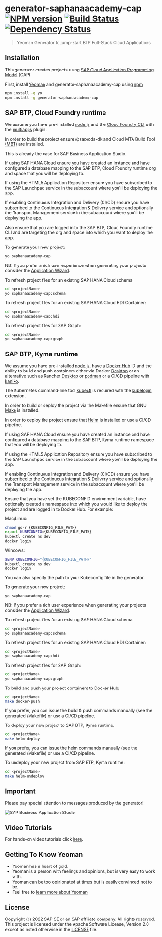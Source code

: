 # generator-saphanaacademy-cap [![NPM version][npm-image]][npm-url] [![Build Status][travis-image]][travis-url] [![Dependency Status][daviddm-image]][daviddm-url]
> Yeoman Generator to jump-start BTP Full-Stack Cloud Applications

## Installation

This generator creates projects using [SAP Cloud Application Programming Model](https://cap.cloud.sap/) (CAP)

First, install [Yeoman](http://yeoman.io) and generator-saphanaacademy-cap using [npm](https://www.npmjs.com/)

```bash
npm install -g yo
npm install -g generator-saphanaacademy-cap
```

## SAP BTP, Cloud Foundry runtime
We assume you have pre-installed [node.js](https://nodejs.org/) and the [Cloud Foundry CLI](https://github.com/cloudfoundry/cli) with the [multiapps](https://github.com/cloudfoundry-incubator/multiapps-cli-plugin) plugin.

In order to build the project ensure [@sap/cds-dk](https://www.npmjs.com/package/@sap/cds-dk) and [Cloud MTA Build Tool (MBT)](https://sap.github.io/cloud-mta-build-tool/) are installed.

This is already the case for SAP Business Application Studio.

If using SAP HANA Cloud ensure you have created an instance and have configured a database mapping to the SAP BTP, Cloud Foundry runtime org and space that you will be deploying to.

If using the HTML5 Application Repository ensure you have subscribed to the SAP Launchpad service in the subaccount where you'll be deploying the app.

If enabling Continuous Integration and Delivery (CI/CD) ensure you have subscribed to the Continuous Integration & Delivery service and optionally the Transport Management service in the subaccount where you'll be deploying the app.

Also ensure that you are logged in to the SAP BTP, Cloud Foundry runtime CLI and are targeting the org and space into which you want to deploy the app.

To generate your new project:

```bash
yo saphanaacademy-cap
```
NB: If you prefer a rich user experience when generating your projects consider the [Application Wizard](https://marketplace.visualstudio.com/items?itemName=SAPOS.yeoman-ui).

To refresh project files for an existing SAP HANA Cloud schema:

```bash
cd <projectName>
yo saphanaacademy-cap:schema
```

To refresh project files for an existing SAP HANA Cloud HDI Container:

```bash
cd <projectName>
yo saphanaacademy-cap:hdi
```

To refresh project files for SAP Graph:

```bash
cd <projectName>
yo saphanaacademy-cap:graph
```

## SAP BTP, Kyma runtime
We assume you have pre-installed [node.js](https://nodejs.org/), have a [Docker Hub](https://hub.docker.com/) ID and the ability to build and push containers either via Docker [Desktop](https://www.docker.com/products/docker-desktop) or an alternative such as Rancher [Desktop](https://rancherdesktop.io/) or [podman](https://podman.io) or a CI/CD pipeline with [kaniko](https://github.com/GoogleContainerTools/kaniko).

The Kubernetes command-line tool [kubectl](https://kubernetes.io/docs/tasks/tools/) is required with the [kubelogin](https://github.com/int128/kubelogin) extension.

In order to build or deploy the project via the Makefile ensure that GNU [Make](https://www.gnu.org/software/make) is installed.

In order to deploy the project ensure that [Helm](https://helm.sh/docs/intro/install) is installed or use a CI/CD pipeline.

If using SAP HANA Cloud ensure you have created an instance and have configured a database mapping to the SAP BTP, Kyma runtime namespace that you will be deploying to.

If using the HTML5 Application Repository ensure you have subscribed to the SAP Launchpad service in the subaccount where you'll be deploying the app.

If enabling Continuous Integration and Delivery (CI/CD) ensure you have subscribed to the Continuous Integration & Delivery service and optionally the Transport Management service in the subaccount where you'll be deploying the app.

Ensure that you have set the KUBECONFIG environment variable, have optionally created a namespace into which you would like to deploy the project and are logged in to Docker Hub. For example:

Mac/Linux:
```bash
chmod go-r {KUBECONFIG_FILE_PATH}
export KUBECONFIG={KUBECONFIG_FILE_PATH}
kubectl create ns dev
docker login
```
Windows:
```powershell
$ENV:KUBECONFIG="{KUBECONFIG_FILE_PATH}"
kubectl create ns dev
docker login
```

You can also specify the path to your Kubeconfig file in the generator.

To generate your new project:

```bash
yo saphanaacademy-cap
```
NB: If you prefer a rich user experience when generating your projects consider the [Application Wizard](https://marketplace.visualstudio.com/items?itemName=SAPOS.yeoman-ui).

To refresh project files for an existing SAP HANA Cloud schema:

```bash
cd <projectName>
yo saphanaacademy-cap:schema
```

To refresh project files for an existing SAP HANA Cloud HDI Container:

```bash
cd <projectName>
yo saphanaacademy-cap:hdi
```

To refresh project files for SAP Graph:

```bash
cd <projectName>
yo saphanaacademy-cap:graph
```

To build and push your project containers to Docker Hub:
```bash
cd <projectName>
make docker-push
```
If you prefer, you can issue the build & push commands manually (see the generated <projectName>/Makefile) or use a CI/CD pipeline.

To deploy your new project to SAP BTP, Kyma runtime:
```bash
cd <projectName>
make helm-deploy
```
If you prefer, you can issue the helm commands manually (see the generated <projectName>/Makefile) or use a CI/CD pipeline.

To undeploy your new project from SAP BTP, Kyma runtime:
```bash
cd <projectName>
make helm-undeploy
```

## Important
Please pay special attention to messages produced by the generator!

![SAP Business Application Studio](demo.gif)

## Video Tutorials

For hands-on video tutorials click [here](https://www.youtube.com/playlist?list=PLkzo92owKnVwQ-0oT78691fqvHrYXd5oN).

## Getting To Know Yeoman

 * Yeoman has a heart of gold.
 * Yeoman is a person with feelings and opinions, but is very easy to work with.
 * Yeoman can be too opinionated at times but is easily convinced not to be.
 * Feel free to [learn more about Yeoman](http://yeoman.io/).

## License

Copyright (c) 2022 SAP SE or an SAP affiliate company. All rights reserved. This project is licensed under the Apache Software License, Version 2.0 except as noted otherwise in the [LICENSE](LICENSE) file.

[npm-image]: https://badge.fury.io/js/generator-saphanaacademy-cap.svg
[npm-url]: https://npmjs.org/package/generator-saphanaacademy-cap
[travis-image]: https://travis-ci.com/saphanaacademy/generator-saphanaacademy-cap.svg?branch=main
[travis-url]: https://travis-ci.com/saphanaacademy/generator-saphanaacademy-cap
[daviddm-image]: https://david-dm.org/saphanaacademy/generator-saphanaacademy-cap.svg?theme=shields.io
[daviddm-url]: https://david-dm.org/saphanaacademy/generator-saphanaacademy-cap
